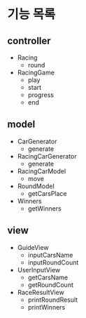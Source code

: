 # 기능 목록

## controller
- Racing
  - round
- RacingGame
  - play
  - start
  - progress
  - end

## model
- CarGenerator
  - generate
- RacingCarGenerator
  - generate
- RacingCarModel
  - move
- RoundModel
  - getCarsPlace
- Winners
  - getWinners

## view
- GuideView
  - inputCarsName
  - inputRoundCount
- UserInputView
  - getCarsName
  - getRoundCount
- RaceResultView
  - printRoundResult
  - printWinners
